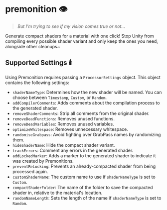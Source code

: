 # premonition 👁️
> *But I'm trying to see if my vision comes true or not...*

Generate compact shaders for a material with one click! Stop Unity from compiling every possible shader variant and only keep the ones you need, alongside other cleanups~

## Supported Settings 🕯️

Using Premonition requires passing a `ProcessorSettings` object. This object contains the following settings:

- `shaderNameType`: Determines how the new shader will be named. You can choose between `Timestamp`, `Custom`, or `Random`.
- `addCompilerComments`: Adds comments about the compilation process to the generated shader.
- `removeShaderComments`: Strip all comments from the original shader.
- `removeDeadFunctions`: Removes unused functions.
- `removeDeadVariables`: Removes unused variables.
- `optimizeWhitespace`: Removes unnecessary whitespace.
- `randomiseGrabpass`: Avoid fighting over GrabPass names by randomizing them.
- `hideShaderName`: Hide the compact shader variant.
- `trackErrors`: Comment any errors in the generated shader.
- `addLockedMarker`: Adds a marker to the generated shader to indicate it was created by Premonitions.
- `preventReLocking`: Prevents an already-compacted shader from being processed again.
- `customShaderName`: The custom name to use if `shaderNameType` is set to `Custom`.
- `compactShaderFolder`: The name of the folder to save the compacted shader in, relative to the material's location.
- `randomNameLength`: Sets the length of the name if `shaderNameType` is set to `Random`.